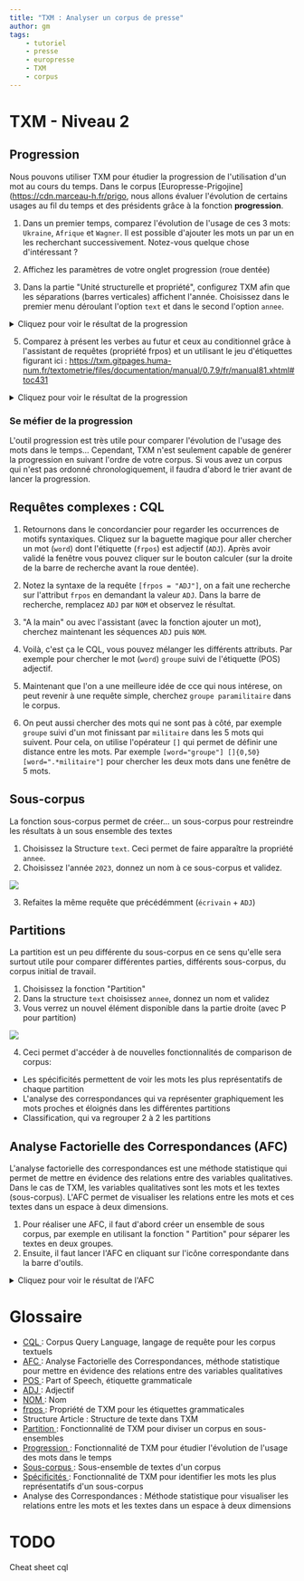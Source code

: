 ```yaml
---
title: "TXM : Analyser un corpus de presse"
author: gm
tags:
    - tutoriel
    - presse
    - europresse
    - TXM
    - corpus
---
```


# TXM - Niveau 2
## Progression
Nous pouvons utiliser TXM pour étudier la progression de l'utilisation d'un mot au cours du temps. Dans le corpus [Europresse-Prigojine](https://cdn.marceau-h.fr/prigo, nous allons évaluer l'évolution de certains usages au fil du temps et des présidents grâce à la fonction **progression**.

1. Dans un premier temps, comparez l'évolution de l'usage de ces 3 mots: `Ukraine`, `Afrique` et `Wagner`. Il est possible d'ajouter les mots un par un en les recherchant successivement. Notez-vous quelque chose d'intéressant ?

2. Affichez les paramètres de votre onglet progression (roue dentée)

3. Dans la partie "Unité structurelle et propriété", configurez TXM afin que les séparations (barres verticales) affichent l'année. Choisissez dans le premier menu déroulant l'option `text` et dans le second l'option `annee`.

<details markdown='1'><summary>Cliquez pour voir le résultat de la progression</summary>
<img src="4_progression.png">
</details> 

5. Comparez à présent les verbes au futur et ceux au conditionnel grâce à l'assistant de requêtes (propriété frpos) et un utilisant le jeu d'étiquettes figurant ici : https://txm.gitpages.huma-num.fr/textometrie/files/documentation/manual/0.7.9/fr/manual81.xhtml#toc431

<details markdown='1'><summary>Cliquez pour voir le résultat de la progression</summary>
<img src="5_progression.png">
</details> 

### Se méfier de la progression
L'outil progression est très utile pour comparer l'évolution de l'usage des mots dans le temps... Cependant, TXM n'est seulement capable de genérer la progression en suivant l'ordre de votre corpus. Si vous avez un corpus qui n'est pas ordonné chronologiquement, il faudra d'abord le trier avant de lancer la progression.

## Requêtes complexes : CQL
1. Retournons dans le concordancier pour regarder les occurrences de motifs syntaxiques. Cliquez sur la baguette magique pour aller chercher un mot (`word`) dont l'étiquette (`frpos`) est adjectif (`ADJ`). Après avoir validé la fenêtre vous pouvez cliquer sur le bouton calculer (sur la droite de la barre de recherche avant la roue dentée).

2. Notez la syntaxe de la requête `[frpos = "ADJ"]`, on a fait une recherche sur l'attribut `frpos` en demandant la valeur `ADJ`. Dans la barre de recherche, remplacez `ADJ` par `NOM` et observez le résultat.
3. "A la main" ou avec l'assistant (avec la fonction ajouter un mot), cherchez maintenant les séquences `ADJ` puis `NOM`.
4. Voilà, c'est ça le CQL, vous pouvez mélanger les différents attributs. Par exemple pour chercher le mot (`word`) `groupe` suivi de l'étiquette (POS) adjectif.
5. Maintenant que l'on a une meilleure idée de cce qui nous intérese, on peut revenir à une requête simple, cherchez `groupe paramilitaire` dans le corpus.
6. On peut aussi chercher des mots qui ne sont pas à côté, par exemple `groupe` suivi d'un mot finissant par `militaire` dans les 5 mots qui suivent. Pour cela, on utilise l'opérateur `[]` qui permet de définir une distance entre les mots. Par exemple `[word="groupe"] []{0,50} [word=".*militaire"]` pour chercher les deux mots dans une fenêtre de 5 mots. 

## Sous-corpus
La fonction sous-corpus permet de créer... un sous-corpus pour restreindre les résultats à un sous ensemble des textes

1. Choisissez la Structure `text`. Ceci permet de faire apparaître la propriété `annee`.
2. Choisissez l'année `2023`, donnez un nom à ce sous-corpus et validez.

<img src="1_sous-corpus.png">

3. Refaites la même requête que précédémment (`écrivain` + `ADJ`)

[//]: # (4. Observez que le nombre de résultats est inférieur)

## Partitions
La partition est un peu différente du sous-corpus en ce sens qu'elle sera surtout utile pour comparer différentes parties, différents sous-corpus, du corpus initial de travail.

1. Choisissez la fonction "Partition"
2. Dans la structure `text` choisissez `annee`, donnez un nom et validez
3. Vous verrez un nouvel élément disponible dans la partie droite (avec P pour partition)
<img src="1_partitions.png">

4. Ceci permet d'accéder à de nouvelles fonctionnalités de comparison de corpus:

- Les spécificités permettent de voir les mots les plus représentatifs de chaque partition
- L'analyse des correspondances qui va représenter graphiquement les mots proches et éloignés dans les différentes partitions
- Classification, qui va regrouper 2 à 2 les partitions

## Analyse Factorielle des Correspondances (AFC)
L'analyse factorielle des correspondances est une méthode statistique qui permet de mettre en évidence des relations entre des variables qualitatives. Dans le cas de TXM, les variables qualitatives sont les mots et les textes (sous-corpus). L'AFC permet de visualiser les relations entre les mots et ces textes dans un espace à deux dimensions.

1. Pour réaliser une AFC, il faut d'abord créer un ensemble de sous corpus, par exemple en utilisant la fonction "
   Partition" pour séparer les textes en deux groupes.
2. Ensuite, il faut lancer l'AFC en cliquant sur l'icône correspondante dans la barre d'outils.

<details markdown='1'><summary>Cliquez pour voir le résultat de l'AFC</summary>
<img src="1_AFC.png">
</details> 


# Glossaire
- [CQL ](https://txm.gitpages.huma-num.fr/textometrie/files/documentation/manual/0.7.9/fr/manual60.xhtml): Corpus
  Query Language, langage de requête pour les corpus textuels
- [AFC ](https://txm.gitpages.huma-num.fr/textometrie/files/documentation/manual/0.7.9/fr/manual44.xhtml#toc262): Analyse Factorielle des Correspondances,
  méthode statistique pour mettre en évidence des relations entre des variables qualitatives
- [POS ](https://www.cis.uni-muenchen.de/~schmid/tools/TreeTagger/data/french-tagset.html): Part of Speech, étiquette grammaticale
- [ADJ ](https://www.cis.uni-muenchen.de/~schmid/tools/TreeTagger/data/french-tagset.html): Adjectif
- [NOM ](https://www.cis.uni-muenchen.de/~schmid/tools/TreeTagger/data/french-tagset.html): Nom
- [frpos ](https://www.cis.uni-muenchen.de/~schmid/tools/TreeTagger/data/french-tagset.html):
  Propriété de TXM pour les étiquettes grammaticales
- Structure Article :
  Structure de texte dans TXM
- [Partition ](https://txm.gitpages.huma-num.fr/textometrie/files/documentation/manual/0.7.9/fr/manual41.xhtml#toc245):
  Fonctionnalité de TXM pour diviser un corpus en sous-ensembles
- [Progression ](https://txm.gitpages.huma-num.fr/textometrie/files/documentation/manual/0.7.9/fr/manual38.xhtml#toc239):
  Fonctionnalité de TXM pour étudier l'évolution de l'usage des mots dans le temps
- [Sous-corpus ](https://txm.gitpages.huma-num.fr/textometrie/files/documentation/manual/0.7.9/fr/manual40.xhtml#toc241):
  Sous-ensemble de textes d'un corpus
- [Spécificités ](https://txm.gitpages.huma-num.fr/textometrie/files/documentation/manual/0.7.9/fr/manual43.xhtml#toc253):
  Fonctionnalité de TXM pour identifier les mots les plus représentatifs d'un sous-corpus
- Analyse des Correspondances : Méthode statistique pour
  visualiser les relations entre les mots et les textes dans un espace à deux dimensions

# TODO

Cheat sheet cql

